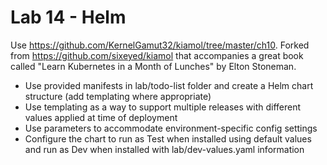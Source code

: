 # Lab 14 - Helm

Use https://github.com/KernelGamut32/kiamol/tree/master/ch10. Forked from https://github.com/sixeyed/kiamol that accompanies a great book called "Learn Kubernetes in a Month of Lunches" by Elton Stoneman.

* Use provided manifests in lab/todo-list folder and create a Helm chart structure (add templating where appropriate)
* Use templating as a way to support multiple releases with different values applied at time of deployment
* Use parameters to accommodate environment-specific config settings
* Configure the chart to run as Test when installed using default values and run as Dev when installed with lab/dev-values.yaml information
